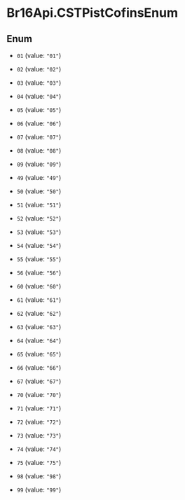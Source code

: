 # Br16Api.CSTPistCofinsEnum

## Enum


* `01` (value: `"01"`)

* `02` (value: `"02"`)

* `03` (value: `"03"`)

* `04` (value: `"04"`)

* `05` (value: `"05"`)

* `06` (value: `"06"`)

* `07` (value: `"07"`)

* `08` (value: `"08"`)

* `09` (value: `"09"`)

* `49` (value: `"49"`)

* `50` (value: `"50"`)

* `51` (value: `"51"`)

* `52` (value: `"52"`)

* `53` (value: `"53"`)

* `54` (value: `"54"`)

* `55` (value: `"55"`)

* `56` (value: `"56"`)

* `60` (value: `"60"`)

* `61` (value: `"61"`)

* `62` (value: `"62"`)

* `63` (value: `"63"`)

* `64` (value: `"64"`)

* `65` (value: `"65"`)

* `66` (value: `"66"`)

* `67` (value: `"67"`)

* `70` (value: `"70"`)

* `71` (value: `"71"`)

* `72` (value: `"72"`)

* `73` (value: `"73"`)

* `74` (value: `"74"`)

* `75` (value: `"75"`)

* `98` (value: `"98"`)

* `99` (value: `"99"`)


